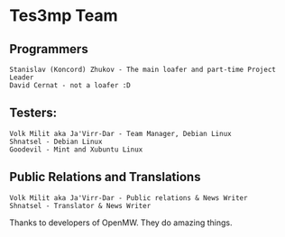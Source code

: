 Tes3mp Team
============

Programmers
-----------

    Stanislav (Koncord) Zhukov - The main loafer and part-time Project Leader
    David Cernat - not a loafer :D


Testers:
--------

    Volk Milit aka Ja'Virr-Dar - Team Manager, Debian Linux
    Shnatsel - Debian Linux
    Goodevil - Mint and Xubuntu Linux


Public Relations and Translations
---------------------------------

    Volk Milit aka Ja'Virr-Dar - Public relations & News Writer
    Shnatsel - Translator & News Writer


Thanks to developers of OpenMW. They do amazing things.
